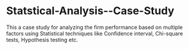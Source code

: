 # Statstical-Analysis--Case-Study
This a case study for analyzing the firm performance based on multiple factors using Statistical techniques like Confidence interval, Chi-square tests, Hypothesis testing etc.
